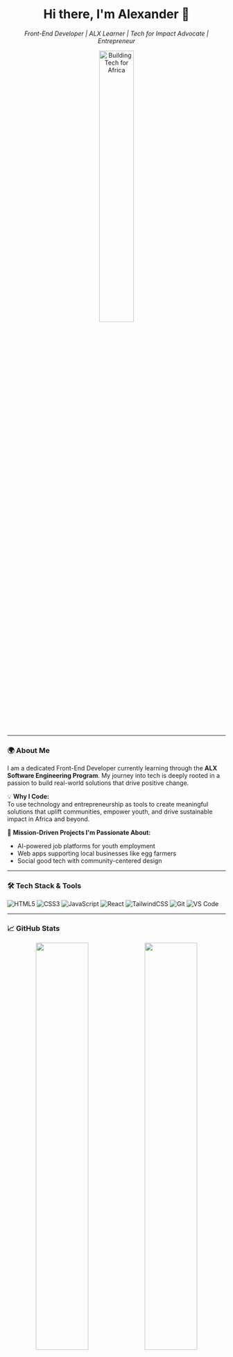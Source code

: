 <!-- GitHub README Profile Start -->
<h1 align="center">Hi there, I'm Alexander 👋</h1>

<p align="center">
  <em>Front-End Developer | ALX Learner | Tech for Impact Advocate | Entrepreneur</em>
</p>

<p align="center">
  <img src="./assets/tech-banner.jpg" width="40%" alt="Building Tech for Africa" />
</p>


---

### 🌍 About Me

I am a dedicated Front-End Developer currently learning through the <strong>ALX Software Engineering Program</strong>. My journey into tech is deeply rooted in a passion to build real-world solutions that drive positive change.

💡 **Why I Code:**  
To use technology and entrepreneurship as tools to create meaningful solutions that uplift communities, empower youth, and drive sustainable impact in Africa and beyond.

🚀 **Mission-Driven Projects I'm Passionate About:**
- AI-powered job platforms for youth employment
- Web apps supporting local businesses like egg farmers
- Social good tech with community-centered design

---

### 🛠️ Tech Stack & Tools

![HTML5](https://img.shields.io/badge/HTML5-E34F26?logo=html5&logoColor=white&style=for-the-badge)
![CSS3](https://img.shields.io/badge/CSS3-1572B6?logo=css3&logoColor=white&style=for-the-badge)
![JavaScript](https://img.shields.io/badge/JavaScript-F7DF1E?logo=javascript&logoColor=black&style=for-the-badge)
![React](https://img.shields.io/badge/React-20232A?logo=react&logoColor=61DAFB&style=for-the-badge)
![TailwindCSS](https://img.shields.io/badge/TailwindCSS-06B6D4?logo=tailwindcss&logoColor=white&style=for-the-badge)
![Git](https://img.shields.io/badge/Git-F05032?logo=git&logoColor=white&style=for-the-badge)
![VS Code](https://img.shields.io/badge/VSCode-007ACC?logo=visual-studio-code&logoColor=white&style=for-the-badge)

---

### 📈 GitHub Stats

<p align="center">
  <img src="https://github-readme-stats.vercel.app/api?username=xeebaby&show_icons=true&theme=radical" width="49%"/>
  <img src="https://github-readme-streak-stats.herokuapp.com/?user=xeebaby&theme=radical" width="49%"/>
</p>

![Alex's Contribution Graph](https://github-readme-activity-graph.cyclic.app/graph?username=xeebaby&theme=react-dark)

---

### ✨ Future Projects

#### 🌾 AgriLink – *Connecting Farmers to Markets*
> AgriLink is a full-stack web application designed to support local egg and crop farmers in Ghana. The platform enables farmers to list produce, track orders, and connect directly with urban buyers—improving income and reducing waste. Built with React, Node.js, and Firebase.

#### 🤖 JobBridge AI – *Youth Job Matching Platform*
> JobBridge AI is an AI-powered platform that bridges the gap between unemployed youth and verified job opportunities in Africa. It offers personalized job recommendations, mentorship features, and skill assessments. Created to tackle youth unemployment with smart, scalable tech.

#### 📦 OpenImpact – *Open Source for Social Good*
> OpenImpact is a GitHub collection of open-source projects focused on education, clean tech, and grassroots community tools. Contributions include responsive front-end components, bug fixes, and documentation improvements for tools impacting lives in low-resource settings.

---

### 📫 Let's Connect

- 💼 [LinkedIn](www.linkedin.com/in/xander-nana-osei-agyeman-58b330294)
- 🌐 [Portfolio Website](https://alexosei.dev) *(Coming Soon)*
- ✉️ alexandernanayawoseiagyeman@gmail.com

---

<em>"The best way to predict the future is to build it." – Abraham Lincoln</em>

<!-- GitHub README Profile End -->
